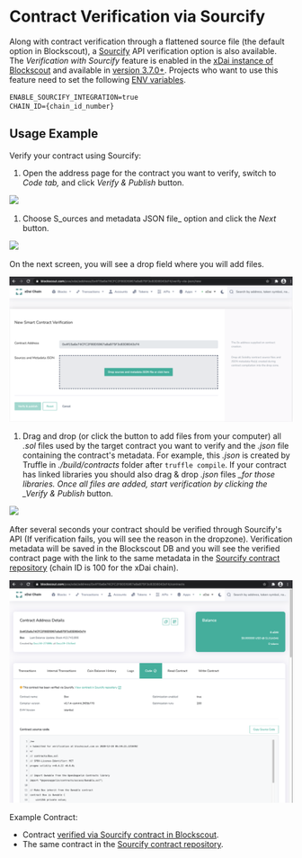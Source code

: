 # Contract Verification via Sourcify

Along with contract verification through a flattened source file (the default option in Blockscout), a [Sourcify](https://sourcify.dev/) API verification option is also available. The _Verification with Sourcify_ feature is enabled in the [xDai instance of Blockscout](https://blockscout.com/xdai/mainnet) and available in [version 3.7.0+](https://github.com/blockscout/blockscout/releases/tag/v3.7.0-beta). Projects who want to use this feature need to set the following [ENV variables](../../../for-developers/information-and-settings/env-variables.md).

```
ENABLE_SOURCIFY_INTEGRATION=true
CHAIN_ID={chain_id_number}
```

## Usage Example

Verify your contract using Sourcify:

1. Open the address page for the contract you want to verify, switch to _Code tab,_ and click _Verify & Publish_ button.

![](../../../.gitbook/assets/screenshot-2020-12-28-at-08.38.15\_2.png)

1. Choose S_ources and metadata JSON file_ option and click the _Next_ button.

![](../../../.gitbook/assets/screenshot-2020-12-28-at-08.43.13\_2.png)

On the next screen, you will see a drop field where you will add files.

![](../../../.gitbook/assets/screenshot-2020-12-28-at-08.46.06.png)

1. Drag and drop (or click the button to add files from your computer) all _.sol_ files used by the target contract you want to verify and the _.json_ file containing the contract's metadata. For example, this _.json_ is created by Truffle in _./build/contracts_ folder after `truffle compile`. If your contract has linked libraries you should also drag & drop _.json_ files _\_for those libraries. Once all files are added, start verification by clicking the \_Verify & Publish_ button.

![](../../../.gitbook/assets/screenshot-2020-12-28-at-08.57.42\_2.png)

After several seconds your contract should be verified through Sourcify's API (If verification fails, you will see the reason in the dropzone). Verification metadata will be saved in the Blockscout DB and you will see the verified contract page with the link to the same metadata in the [Sourcify contract repository](https://repo.sourcify.dev/contracts/full\_match/100/) (chain ID is 100 for the xDai chain).

![](../../../.gitbook/assets/screenshot-2020-12-28-at-08.59.50.png)

Example Contract:

* Contract [verified via Sourcify contract in Blockscout](https://blockscout.com/xdai/mainnet/address/0x4f15a6e74CFC2F80D5967a8aB75F3c83D8043cF4/contracts).&#x20;
* The same contract in the [Sourcify contract repository](https://repo.sourcify.dev/contracts/full\_match/100/0x4f15a6e74CFC2F80D5967a8aB75F3c83D8043cF4/).
